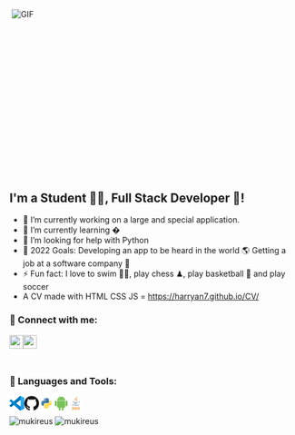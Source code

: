 <img align="right" alt="GIF" src="https://github.com/abhisheknaiidu/abhisheknaiidu/blob/master/code.gif?raw=true" width="500" height="320" />

## I'm a Student 👨‍🎓, Full Stack Developer 🚀!
- 🔭 I’m currently working on a large and special application.
- 🌱 I’m currently learning �
- 🤔 I’m looking for help with Python
- 🥅 2022 Goals: Developing an app to be heard in the world 🌎 Getting a job at a software company 🤖
- ⚡ Fun fact: I love to swim 🏊‍♀️, play chess ♟, play basketball 🏀 and play soccer 
- A CV made with HTML CSS JS = https://harryan7.github.io/CV/

### 📩 Connect with me:


[<img align="left" height="24" width="24" src="https://cdn.jsdelivr.net/npm/simple-icons@v4/icons/instagram.svg" />][instagram]
[<img align="left" height="24" width="24" src="https://cdn.jsdelivr.net/npm/simple-icons@v4/icons/gmail.svg" />][gmail]


<br />


[instagram]: https://www.instagram.com/emrenk7/
[gmail]: mailto:emrenakipa@gmail.com
<br />
### 🔧 Languages and Tools:

[<img align="left" alt="Visual Studio Code" width="26px" src="https://raw.githubusercontent.com/github/explore/80688e429a7d4ef2fca1e82350fe8e3517d3494d/topics/visual-studio-code/visual-studio-code.png" />][vsCode]

[<img align="left" alt="GitHub" width="26px" src="https://raw.githubusercontent.com/github/explore/78df643247d429f6cc873026c0622819ad797942/topics/github/github.png" />][github]

[<img align="left" alt="Python" width="26px" src="https://raw.githubusercontent.com/github/explore/cebd63002168a05a6a642f309227eefeccd92950/topics/python/python.png" />][python]
[<img align="left" alt="Android" width="26px" src="https://raw.githubusercontent.com/github/explore/80688e429a7d4ef2fca1e82350fe8e3517d3494d/topics/android/android.png" />][android]
[<img align="left" alt="Android" width="26px" src="https://raw.githubusercontent.com/github/explore/cebd63002168a05a6a642f309227eefeccd92950/topics/java/java.png" />][java]



<br />
<br />
<img height="180em" align="center" src="https://github-readme-stats.vercel.app/api?username=Harryan7&show_icons=true&locale=en&theme=algolia&include_all_commits=true&count_private=true" alt="mukireus"/>
  <img height="180em" align="center" src="https://github-readme-stats.vercel.app/api/top-langs?username=Harryan7&show_icons=true&locale=en&layout=compact&langs_count=8&theme=algolia" alt="mukireus"/>

[vsCode]: https://code.visualstudio.com/
[android]: https://www.android.com/
[github]: https://github.com/Harryan7
[python]: https://www.python.org/
[java]: https://www.java.com/


<br />
<br />


<!---
Harryan7/Harryan7 is a ✨ special ✨ repository because its `README.md` (this file) appears on your GitHub profile.
You can click the Preview link to take a look at your changes.
--->
